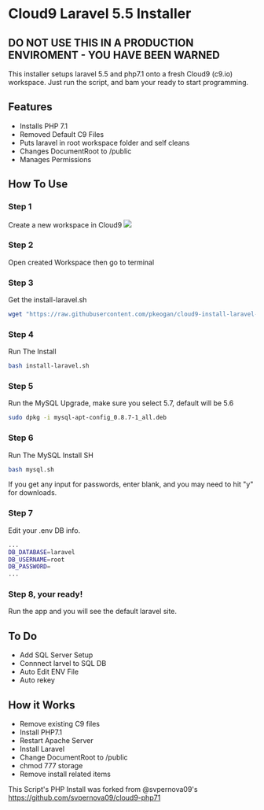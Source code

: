 # Cloud9 Laravel 5.5 Installer
## DO NOT USE THIS IN A PRODUCTION ENVIROMENT - YOU HAVE BEEN WARNED
This installer setups laravel 5.5 and php7.1 onto a fresh Cloud9 (c9.io) workspace. Just run the script, and bam your ready to start programming. 

## Features
- Installs PHP 7.1
- Removed Default C9 Files
- Puts laravel in root workspace folder and self cleans
- Changes DocumentRoot to /public
- Manages Permissions

## How To Use
### Step 1
Create a new workspace in Cloud9
<img src="https://github.com/pkeogan/cloud9-install-laravel-5.5/blob/master/step-2.png">
### Step 2
Open created Workspace then go to terminal
### Step 3
Get the install-laravel.sh
```sh
wget "https://raw.githubusercontent.com/pkeogan/cloud9-install-laravel-5.5/v0.1/install-laravel.sh"
```
### Step 4
Run The Install
```sh
bash install-laravel.sh
```
### Step 5
Run the MySQL Upgrade, make sure you select 5.7, default will be 5.6
```sh
sudo dpkg -i mysql-apt-config_0.8.7-1_all.deb
```
### Step 6
Run The MySQL Install SH
```sh
bash mysql.sh
```
If you get any input for passwords, enter blank, and you may need to hit "y" for downloads.
### Step 7
Edit your .env DB info. 
```sh
...
DB_DATABASE=laravel
DB_USERNAME=root
DB_PASSWORD=
...
```
### Step 8, your ready!
Run the app and you will see the default laravel site.

## To Do
- Add SQL Server Setup
- Connnect larvel to SQL DB
- Auto Edit ENV File
- Auto rekey 

## How it Works

- Remove existing C9 files
- Install PHP7.1
- Restart Apache Server
- Install Laravel
- Change DocumentRoot to /public
- chmod 777 storage
- Remove install related items


This Script's PHP Install was forked from @svpernova09's https://github.com/svpernova09/cloud9-php71
